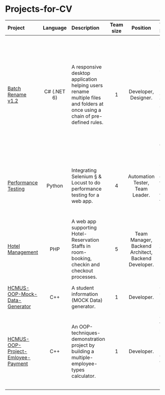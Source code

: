 # Projects-for-CV

| Project | Language | Description | Team size | Position | Technical Details | Achievement | Time spent | Ending month |
| :-- | :-: | :-- | :-: | :-: | :-- | :-- | :-: | :-: |
| [Batch Rename v1.2](./Csharp%20WPF%20-%20Batch%20Rename/) | C# (.NET 6) | A responsive desktop application helping users rename multiple files and folders at once using a chain of pre-defined rules. | 1 | Developer, Designer. | C# WPF .NET 6; Regular Expression, Design Patterns: Singleton, Factory, Prototype, Builder, Converter, Template Class, Delegate & Event, and Dependency Injection (plugin architecture using DLL). | Knowledge of C# (.NET 6) and WPF UI fundamentals | About 2 weeks | 02/2024 |
| [Performance Testing](./Python%20Locust%20-%20Performance%20Testing/) | Python | Integrating Selenium § & Locust to do performance testing for a web app. | 4 | Automation Tester, Team Leader. | Python, Selenium with remote debugging technique, Locust load testing framework, Delegate & Event pattern. | Knowledge of performance testing, Python, Seleniun and Locust | About 1 month | 11/2023 |
| [Hotel Management](./PHP%20-%20Hotel%20Management/) | PHP | A web app supporting Hotel-Reservation Staffs in room- booking, checkin and checkout processes. | 5 | Team Manager, Backend Architect, Backend Developer. | PHP, 3-layer Model, OOP, XAMPP, ngrok, JSON based API, MySQL, etc. | Knowledge of 3-layer model and API versioning | About 1 month | 01/2023 |
| [HCMUS-OOP-Mock-Data-Generator](./C++%20-%20Object%20Oriented%20Programming/HCMUS-OOP-Mock-Data-Generator/) | C++ | A student information (MOCK Data) generator. | 1 | Developer. | C++, OOP, Converter Pattern, randomization. | Knowledge of how randomization in computers works. | About 2 weeks. | 04/2022 |
| [HCMUS-OOP-Project-Emloyee-Payment](./C++%20-%20Object%20Oriented%20Programming/HCMUS-OOP-Project-Emloyee-Payment/) | C++ | An OOP-techniques-demonstration project by building a multiple-employee-types calculator. | 1 | Developer. | OOP techniques, such as: Inheritance, Polymorphism, Encapsulation, Abstraction, and Design Patterns (Factory, Prototype, Singleton). | Knowledge of OOP. | About 1 week. | 04/2022 |
